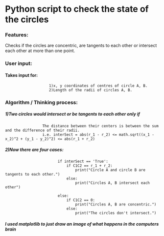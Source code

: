 # Python script to check the state of the circles

### Features:
Checks if the circles are concentric, are tangents to each other or intersect each other at more than one point.

### User input:
#### Takes input for:
                        1)x, y coordinates of centres of circle A, B.
                        2)Length of the radii of circles A, B.
                        
### Algorithm / Thinking process:    
##### 1)Two circles would intersect or be tangents to each other only if
                     The distance between their centers is between the sum and the difference of their radii.
                     i.e. interSect = abs(r_1 - r_2) <= math.sqrt((x_1 - x_2)^2 + (y_1 - y_2)^2) <= abs(r_1 + r_2)

##### 2)Now there are four cases:
                            if interSect == 'True':
                                if C1C2 == r_1 + r_2:
                                    print("Circle A and circle B are tangents to each other.")
                                else:
                                    print("Circles A, B intersect each other")
                                    
                            else:
                                if C1C2 == 0:
                                    print("Circles A, B are concentric.")
                                else:
                                    print("The circles don't intersect.")


##### I used matplotlib to just draw an image of what happens in the computers brain 
